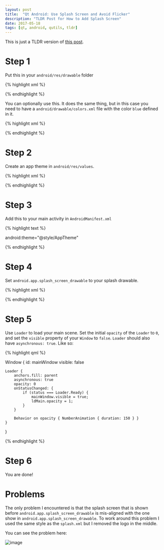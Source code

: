 ```yaml
---
layout: post
title:  "Qt Android: Use Splash Screen and Avoid Flicker"
description: "TLDR Post for How to Add Splash Screen"
date: 2017-05-18
tags: [qt, android, qutils, tldr]
---
```


This is just a TLDR version of [this post](https://medium.com/@benlaud/complete-guide-to-make-a-splash-screen-for-your-qml-android-application-567ca3bc70af).

# Step 1

Put this in your `android/res/drawable` folder

{% highlight xml %}

<?xml version="1.0" encoding="utf-8"?>
<layer-list xmlns:android="http://schemas.android.com/apk/res/android">
    <item>
        <shape android:shape="rectangle" >
            <solid android:color="#FFFFFFFF"/>
        </shape>
    </item>
    <item>
         <bitmap android:src="@drawable/icon"
        android:gravity="center" />
    </item>
</layer-list>

{% endhighlight %}

You can optionally use this. It does the same thing, but in this case you need to have a `android/drawable/colors.xml` file with the color `blue` defined in it.

{% highlight xml %}

<?xml version="1.0" encoding="utf-8"?>
<layer-list xmlns:android="http://schemas.android.com/apk/res/android">
    <item android:drawable="@color/blue"/>
    <item>
        <bitmap android:gravity="center" android:src="@drawable/logo"/>
    </item>
</layer-list>

{% endhighlight %}

# Step 2

Create an app theme in `android/res/values`.

{% highlight xml %}

<?xml version="1.0" encoding="utf-8"?>
<resources>
    <style name="AppTheme" parent="@android:style/Theme.DeviceDefault.Light.NoActionBar">
        <item name="android:windowBackground">@drawable/splash</item>
    </style>
</resources>

{% endhighlight %}

# Step 3

Add this to your main activity in `AndroidManifest.xml`

{% highlight text %}

android:theme="@style/AppTheme"

{% endhighlight %}

# Step 4

Set `android.app.splash_screen_drawable` to your splash drawable.

{% highlight xml %}

<meta-data android:name="android.app.splash_screen_drawable" android:resource="@drawable/splash"/>

{% endhighlight %}

# Step 5

Use `Loader` to load your main scene. Set the initial `opacity` of the `Loader` to `0`, and set the `visible` property of your `Window` to `false`.
`Loader` should also have `asynchronous: true`. Like so:

{% highlight qml %}

Window {
    id: mainWindow
    visible: false

    Loader {
        anchors.fill: parent
        asynchronous: true
        opacity: 0
        onStatusChanged: {
            if (status === Loader.Ready) {
                mainWindow.visible = true;
                ldMain.opacity = 1;
            }
        }

        Behavior on opacity { NumberAnimation { duration: 150 } }
    }
}

{% endhighlight %}

# Step 6

You are done!

# Problems

The only problem I encountered is that the splash screen that is shown before `android.app.splash_screen_drawable` is mis-aligned with the one show in `android.app.splash_screen_drawable`.
To work around this problem I used the same style as the `splash.xml` but I removed the logo in the middle.

You can see the problem here:

![image](https://drive.google.com/uc?export=download&id=0B2b4SnYRu-h_YWR4amV1YldOY00)
